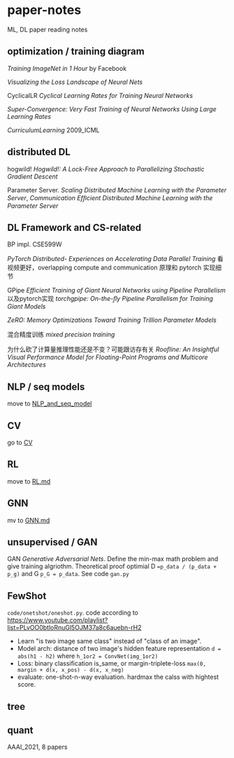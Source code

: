 # paper-notes
ML, DL paper reading notes


## optimization / training diagram

*Training ImageNet in 1 Hour* by Facebook

*Visualizing the Loss Landscape of Neural Nets*

CyclicalLR *Cyclical Learning Rates for Training Neural Networks*

*Super-Convergence: Very Fast Training of Neural Networks Using Large Learning Rates*

*CurriculumLearning* 2009_ICML


## distributed DL

hogwild! *Hogwild!: A Lock-Free Approach to Parallelizing Stochastic Gradient Descent*

Parameter Server. *Scaling Distributed Machine Learning with the Parameter Server*, *Communication Efﬁcient Distributed Machine Learning with the Parameter Server*


## DL Framework and CS-related

BP impl. CSE599W

*PyTorch Distributed- Experiences on Accelerating Data Parallel Training* 看视频更好，overlapping compute and communication 原理和 pytorch 实现细节

GPipe *Efficient Training of Giant Neural Networks using Pipeline Parallelism* 以及pytorch实现 *torchgpipe: On-the-ﬂy Pipeline Parallelism for Training Giant Models*

*ZeRO: Memory Optimizations Toward Training Trillion Parameter Models*

混合精度训练 *mixed precision training*

为什么砍了计算量推理性能还是不变？可能跟访存有关 *Roofline: An Insightful Visual Performance Model for Floating-Point Programs and Multicore Architectures*

## NLP / seq models

move to [NLP_and_seq_model](./NLP_and_seq_model.md)

## CV

go to [CV](./CV.md)

## RL

move to [RL.md](./RL.md)

## GNN

mv to [GNN.md](./GNN.md)


## unsupervised / GAN

GAN *Generative Adversarial Nets*. Define the min-max math problem and give training algriothm. Theoretical proof optimial D `=p_data / (p_data + p_g)` and G `p_G = p_data`. See code `gan.py`


## FewShot

`code/onetshot/oneshot.py`. code according to https://www.youtube.com/playlist?list=PLvOO0btloRnuGl5OJM37a8c6auebn-rH2

- Learn "is two image same class" instead of "class of an image".
- Model arch: distance of two image's hidden feature representation `d = abs(h1 - h2)` where `h_1or2 = ConvNet(img_1or2)`
- Loss: binary classification is_same, or margin-triplete-loss `max(0, margin + d(x, x_pos) - d(x, x_neg)`
- evaluate: one-shot-n-way evaluation. hardmax the calss with hightest score.


## tree


## quant

AAAI_2021, 8 papers